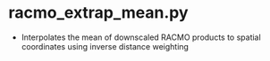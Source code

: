 racmo_extrap_mean.py
====================

- Interpolates the mean of downscaled RACMO products to spatial coordinates using inverse distance weighting

